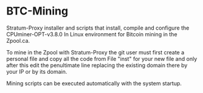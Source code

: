 # BTC-Mining
Stratum-Proxy installer and scripts that install, compile and configure the CPUminer-OPT-v3.8.0 In Linux environment for Bitcoin mining in the Zpool.ca.

To mine in the Zpool with Stratum-Proxy the git user must first create a personal file and copy all the code from File "inst" for your new file and only after this edit the penultimate line replacing the existing domain there by your IP or by its domain.

Mining scripts can be executed automatically with the system startup.
